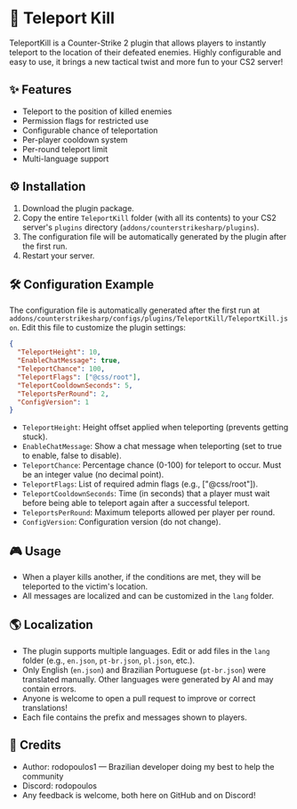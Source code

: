 # 🚀 Teleport Kill

TeleportKill is a Counter-Strike 2 plugin that allows players to instantly teleport to the location of their defeated enemies. Highly configurable and easy to use, it brings a new tactical twist and more fun to your CS2 server!

## ✨ Features
- Teleport to the position of killed enemies
- Permission flags for restricted use
- Configurable chance of teleportation
- Per-player cooldown system
- Per-round teleport limit
- Multi-language support

## ⚙️ Installation
1. Download the plugin package.
2. Copy the entire `TeleportKill` folder (with all its contents) to your CS2 server's `plugins` directory (`addons/counterstrikesharp/plugins`).
3. The configuration file will be automatically generated by the plugin after the first run.
4. Restart your server.

## 🛠️ Configuration Example
The configuration file is automatically generated after the first run at `addons/counterstrikesharp/configs/plugins/TeleportKill/TeleportKill.json`.
Edit this file to customize the plugin settings:

```json
{
  "TeleportHeight": 10,
  "EnableChatMessage": true,
  "TeleportChance": 100,
  "TeleportFlags": ["@css/root"],
  "TeleportCooldownSeconds": 5,
  "TeleportsPerRound": 2,
  "ConfigVersion": 1
}
```
- `TeleportHeight`: Height offset applied when teleporting (prevents getting stuck).
- `EnableChatMessage`: Show a chat message when teleporting (set to true to enable, false to disable).
- `TeleportChance`: Percentage chance (0-100) for teleport to occur. Must be an integer value (no decimal point).
- `TeleportFlags`: List of required admin flags (e.g., ["@css/root"]).
- `TeleportCooldownSeconds`: Time (in seconds) that a player must wait before being able to teleport again after a successful teleport.
- `TeleportsPerRound`: Maximum teleports allowed per player per round.
- `ConfigVersion`: Configuration version (do not change).

## 🎮 Usage
- When a player kills another, if the conditions are met, they will be teleported to the victim's location.
- All messages are localized and can be customized in the `lang` folder.

## 🌎 Localization
- The plugin supports multiple languages. Edit or add files in the `lang` folder (e.g., `en.json`, `pt-br.json`, `pl.json`, etc.).
- Only English (`en.json`) and Brazilian Portuguese (`pt-br.json`) were translated manually. Other languages were generated by AI and may contain errors.
- Anyone is welcome to open a pull request to improve or correct translations!
- Each file contains the prefix and messages shown to players.

## 🙏 Credits
- Author: rodopoulos1 — Brazilian developer doing my best to help the community
- Discord: rodopoulos
- Any feedback is welcome, both here on GitHub and on Discord!
